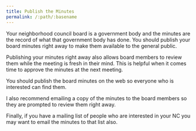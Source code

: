 ```yaml
---
title: Publish the Minutes
permalink: /:path/:basename
---
```


Your neighborhood council board
is a government body
and the minutes are
the record of what
that government body
has done.
You should publish
your board minutes
right away
to make them available
to the general public.

Publishing your minutes right away
also allows board members
to review them
while the meeting is fresh
in their mind.
This is helpful
when it comes time
to approve the minutes
at the next meeting.

You should publish
the board minutes
on the web
so everyone
who is interested
can find them.

I also recommend
emailing a copy
of the minutes
to the board members
so they are prompted
to review them right away.

Finally,
if you have a mailing list
of people
who are interested
in your NC
you may want
to email the minutes
to that list also.
